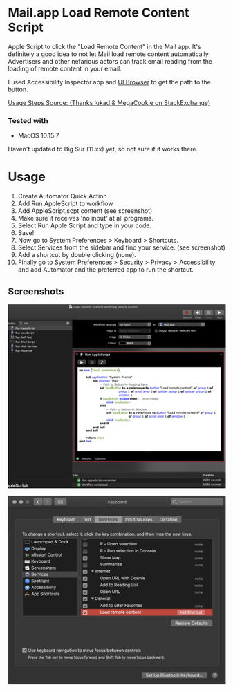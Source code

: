 # Mail.app Load Remote Content Script
 Apple Script to click the "Load Remote Content" in the Mail app.
 It's definitely a good idea to not let Mail load remote content automatically.
 Advertisers and other nefarious actors can track email reading from the loading
 of remote content in your email.

 I used Accessibility Inspector.app and [UI Browser](https://pfiddlesoft.com/uibrowser/) to get the path to the button.

[Usage Steps Source: (Thanks lukad & MegaCookie on StackExchange)](https://apple.stackexchange.com/questions/175215/how-do-i-assign-a-keyboard-shortcut-to-an-applescript-i-wrote)

### Tested with 
- MacOS 10.15.7

Haven't updated to Big Sur (11.xx) yet, so not sure if it works there.

# Usage
1. Create Automator Quick Action
2. Add Run AppleScript to workflow
3. Add AppleScript.scpt content (see screenshot)
4. Make sure it receives 'no input' at all programs.
5. Select Run Apple Script and type in your code.
6. Save!
7. Now go to System Preferences > Keyboard > Shortcuts. 
8. Select Services from the sidebar and find your service. (see screenshot) 
9. Add a shortcut by double clicking (none).
10. Finally go to System Preferences > Security > Privacy > Accessibility and add Automator and the preferred app to run the shortcut.


## Screenshots
![Step 3](https://github.com/cod3-jr/Mail.app-Load-Remote-Content/blob/main/resources/Automator%20Quick%20Action%20Screenshot.png)

![Keyboard Shortcut](https://github.com/cod3-jr/Mail.app-Load-Remote-Content/blob/main/resources/Keyboard%20Shortcut.png)